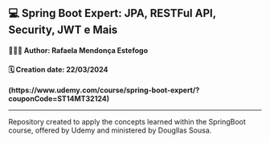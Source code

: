 <h2>💻 Spring Boot Expert: JPA, RESTFul API, Security, JWT e Mais</h2>

<h4>👩🏻‍💻 Author: Rafaela Mendonça Estefogo</h4>
<h4>🗓️ Creation date: 22/03/2024</h4>
<b>(https://www.udemy.com/course/spring-boot-expert/?couponCode=ST14MT32124)</b>
  
<hr>

<p>Repository created to apply the concepts learned within the SpringBoot course, offered by Udemy and ministered by Dougllas Sousa.</p>
